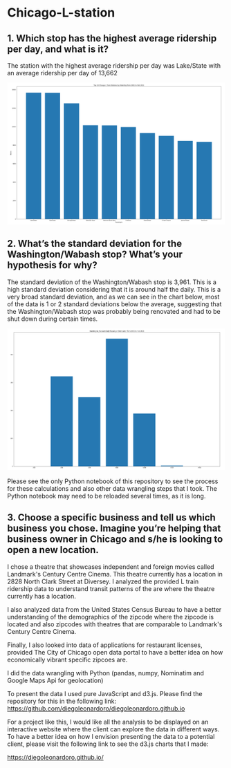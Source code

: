# Chicago-L-station


<h2>1. Which stop has the highest average ridership per day, and what is it?</h2>

The station with the highest average ridership per day was Lake/State with an average ridership per day of 13,662 


<img src="https://raw.githubusercontent.com/diegoleonardoro/bronx_tourism/master/Screen%20Shot%202021-05-17%20at%209.16.59%20PM.png" >


<h2> 2. What’s the standard deviation for the Washington/Wabash stop? What’s your hypothesis for why?</h2>

The standard deviation of the Washington/Wabash stop is 3,961. This is a high standard deviation considering that it is around half the daily.
This is a very broad standard deviation, and as we can see in the chart below, most of the data is 1 or 2 standard deviations below the average, suggesting that the Washington/Wabash stop was probably being renovated and had to be shut down during certain times. 

<img src="https://raw.githubusercontent.com/diegoleonardoro/bronx_tourism/master/Screen%20Shot%202021-05-17%20at%209.25.55%20PM.png" >

Please see the only Python notebook of this repository to see the process for these calculations and also other data wrangling steps that I took. The Python notebook may need to be reloaded several times, as it is long.

<h2> 3. Choose a specific business and tell us which business you chose. Imagine you’re helping that business owner in Chicago and s/he is looking to open a new location.</h2>

I chose a theatre that showcases independent and foreign movies called Landmark's Century Centre Cinema. This theatre currently has a location in 2828 North Clark Street at Diversey. I analyzed the provided L train ridership data to understand transit patterns of the are where the theatre currently has a location. 

I also analyzed data from the United States Census Bureau to have a better understanding of the demographics of the zipcode where the zipcode is located and also zipcodes with theatres that are comparable to Landmark's Century Centre Cinema. 

Finally, I also looked into data of applications for restaurant licenses, provided The City of Chicago open data portal to have a better idea on how economically vibrant specific zipcoes are.

I did the data wrangling with Python (pandas, numpy, Nominatim and Google Maps Api for geolocation)

To present the data I used pure JavaScript and d3.js. Please find the repository for this in the following link: https://github.com/diegoleonardoro/diegoleonardoro.github.io

For a project like this, I would like all the analysis to be displayed on an interactive website where the client can explore the data in different ways. To have a better idea on how I envision presenting the data to a potential client, please visit the following link to see the d3.js charts that I made: 

https://diegoleonardoro.github.io/


